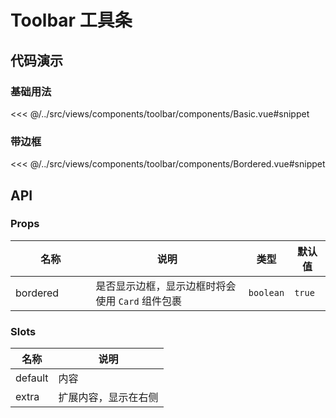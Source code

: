 # Toolbar 工具条

## 代码演示

### 基础用法

<<< @/../src/views/components/toolbar/components/Basic.vue#snippet

### 带边框

<<< @/../src/views/components/toolbar/components/Bordered.vue#snippet

## API

### Props

| 名称<img width="110"/> | 说明                                             | 类型      | 默认值 |
| ---------------------- | ------------------------------------------------ | --------- | ------ |
| bordered               | 是否显示边框，显示边框时将会使用 `Card` 组件包裹 | `boolean` | `true` |

### Slots

| 名称    | 说明                 |
| ------- | -------------------- |
| default | 内容                 |
| extra   | 扩展内容，显示在右侧 |
